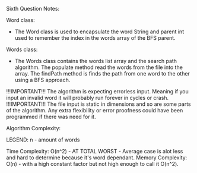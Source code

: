 Sixth Question Notes:

Word class:
- The Word class is used to encapsulate the word String and parent int used to remember the index in the words array of the BFS parent.

Words class:
 - The Words class contains the words list array and the search path algorithm.
	The populate method read the words from the file into the array.
	The findPath method is finds the path from one word to the other using a BFS approach.

!!!IMPORTANT!!! The algorithm is expecting errorless input. Meaning if you input an invalid word it will probably run forever in cycles or crash.
!!!IMPORTANT!!! The file input is static in dimensions and so are some parts of the algorithm. Any extra flexibility or error proofness could have been programmed if there was need for it.

Algorithm Complexity:

LEGEND:
n - amount of words

Time Complexity: O(n^2) - AT TOTAL WORST - Average case is alot less and hard to determine because it's word dependant.
Memory Complexity: O(n) - with a high constant factor but not high enough to call it O(n^2).

